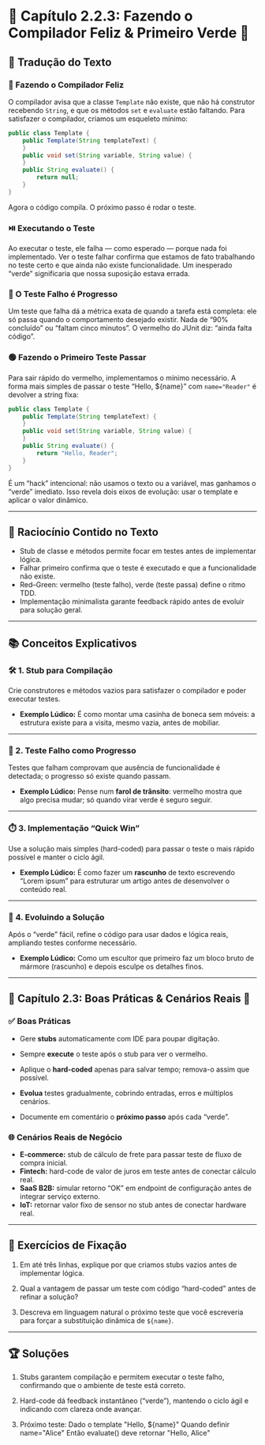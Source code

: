 # 📗 Capítulo 2.2.3: Fazendo o Compilador Feliz & Primeiro Verde 🔄

## 📝 Tradução do Texto

### 🚧 Fazendo o Compilador Feliz  
O compilador avisa que a classe `Template` não existe, que não há construtor recebendo `String`, e que os métodos `set` e `evaluate` estão faltando. Para satisfazer o compilador, criamos um esqueleto mínimo:

```java
public class Template {
    public Template(String templateText) {
    }
    public void set(String variable, String value) {
    }
    public String evaluate() {
        return null;
    }
}
```

Agora o código compila. O próximo passo é rodar o teste.

### ⏯️ Executando o Teste  
Ao executar o teste, ele falha — como esperado — porque nada foi implementado. Ver o teste falhar confirma que estamos de fato trabalhando no teste certo e que ainda não existe funcionalidade. Um inesperado “verde” significaria que nossa suposição estava errada.

### 🔴 O Teste Falho é Progresso  
Um teste que falha dá a métrica exata de quando a tarefa está completa: ele só passa quando o comportamento desejado existir. Nada de “90% concluído” ou “faltam cinco minutos”. O vermelho do JUnit diz: “ainda falta código”.

### 🟢 Fazendo o Primeiro Teste Passar  
Para sair rápido do vermelho, implementamos o mínimo necessário. A forma mais simples de passar o teste “Hello, ${name}” com `name="Reader"` é devolver a string fixa:

```java
public class Template {
    public Template(String templateText) {
    }
    public void set(String variable, String value) {
    }
    public String evaluate() {
        return "Hello, Reader";
    }
}
```

É um “hack” intencional: não usamos o texto ou a variável, mas ganhamos o “verde” imediato. Isso revela dois eixos de evolução: usar o template e aplicar o valor dinâmico.

---

## 🧠 Raciocínio Contido no Texto

- Stub de classe e métodos permite focar em testes antes de implementar lógica.  
- Falhar primeiro confirma que o teste é executado e que a funcionalidade não existe.  
- Red–Green: vermelho (teste falho), verde (teste passa) define o ritmo TDD.  
- Implementação minimalista garante feedback rápido antes de evoluir para solução geral.

---

## 📚 Conceitos Explicativos

### 🛠️ 1. Stub para Compilação   
Crie construtores e métodos vazios para satisfazer o compilador e poder executar testes.

  - **Exemplo Lúdico:** É como montar uma casinha de boneca sem móveis: a estrutura existe para a visita, mesmo vazia, antes de mobiliar.

---

### 🎯 2. Teste Falho como Progresso  
Testes que falham comprovam que ausência de funcionalidade é detectada; o progresso só existe quando passam.

  - **Exemplo Lúdico:** Pense num **farol de trânsito**: vermelho mostra que algo precisa mudar; só quando virar verde é seguro seguir.

---

### ⏱️ 3. Implementação “Quick Win”  
Use a solução mais simples (hard-coded) para passar o teste o mais rápido possível e manter o ciclo ágil.

  - **Exemplo Lúdico:** É como fazer um **rascunho** de texto escrevendo “Lorem ipsum” para estruturar um artigo antes de desenvolver o conteúdo real.

---

### 🔄 4. Evoluindo a Solução  
Após o “verde” fácil, refine o código para usar dados e lógica reais, ampliando testes conforme necessário.

  - **Exemplo Lúdico:** Como um escultor que primeiro faz um bloco bruto de mármore (rascunho) e depois esculpe os detalhes finos.

---

## 💼 Capítulo 2.3: Boas Práticas & Cenários Reais 🌟

### ✅ Boas Práticas  
- Gere **stubs** automaticamente com IDE para poupar digitação.

- Sempre **execute** o teste após o stub para ver o vermelho.

- Aplique o **hard-coded** apenas para salvar tempo; remova-o assim que possível.

- **Evolua** testes gradualmente, cobrindo entradas, erros e múltiplos cenários.

- Documente em comentário o **próximo passo** após cada “verde”.

### 🌐 Cenários Reais de Negócio  
- **E-commerce:** stub de cálculo de frete para passar teste de fluxo de compra inicial.  
- **Fintech:** hard-code de valor de juros em teste antes de conectar cálculo real.  
- **SaaS B2B:** simular retorno “OK” em endpoint de configuração antes de integrar serviço externo.  
- **IoT:** retornar valor fixo de sensor no stub antes de conectar hardware real.

---

## 📝 Exercícios de Fixação

1. Em até três linhas, explique por que criamos stubs vazios antes de implementar lógica.

2. Qual a vantagem de passar um teste com código “hard-coded” antes de refinar a solução?

3. Descreva em linguagem natural o próximo teste que você escreveria para forçar a substituição dinâmica de `${name}`.

---

## 🏆 Soluções

1. Stubs garantem compilação e permitem executar o teste falho, confirmando que o ambiente de teste está correto.

2. Hard-code dá feedback instantâneo (“verde”), mantendo o ciclo ágil e indicando com clareza onde avançar.

3. Próximo teste: Dado o template "Hello, ${name}" Quando definir name="Alice" Então evaluate() deve retornar "Hello, Alice"